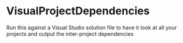 # VisualProjectDependencies
Run this against a Visual Studio solution file to have it look at all your projects and output the inter-project dependencies
